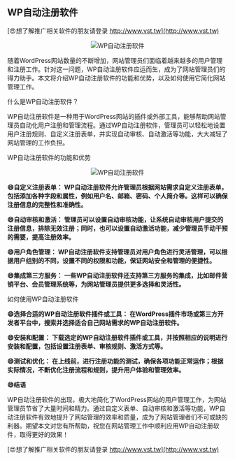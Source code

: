 ## **WP自动注册软件**

[😍想了解推广相关软件的朋友请登录 http://www.vst.tw](http://www.vst.tw)

 <center><img src="https://vst.tw/MP4/tuiguang/png/7.png" alt="WP自动注册软件"></center>

随着WordPress网站数量的不断增加，网站管理员们面临着越来越多的用户管理和注册工作。针对这一问题，WP自动注册软件应运而生，成为了网站管理员们的得力助手。本文将介绍WP自动注册软件的功能和优势，以及如何使用它简化网站管理工作。

什么是WP自动注册软件？

WP自动注册软件是一种用于WordPress网站的插件或外部工具，能够帮助网站管理员自动化用户注册和管理流程。通过WP自动注册软件，管理员可以轻松地设置用户注册规则、自定义注册表单，并实现自动审核、自动激活等功能，大大减轻了网站管理的工作负担。

WP自动注册软件的功能和优势

 <center><img src="https://vst.tw/MP4/tuiguang/png/2.png" alt="WP自动注册软件"></center>

**😄自定义注册表单： WP自动注册软件允许管理员根据网站需求自定义注册表单，包括添加各种字段和属性，例如用户名、邮箱、密码、个人简介等。这样可以确保注册信息的完整性和准确性。**

**😄自动审核和激活： 管理员可以设置自动审核功能，让系统自动审核用户提交的注册信息，排除无效注册；同时，也可以设置自动激活功能，减少管理员手动干预的需要，提高注册效率。**

**😄用户角色管理： WP自动注册软件支持管理员对用户角色进行灵活管理，可以根据用户组别的不同，设置不同的权限和功能，保证网站安全和管理的便捷性。**

**😄集成第三方服务： 一些WP自动注册软件还支持第三方服务的集成，比如邮件营销平台、会员管理系统等，为网站管理员提供更多选择和灵活性。**

如何使用WP自动注册软件

**😄选择合适的WP自动注册软件插件或工具： 在WordPress插件市场或第三方开发者平台中，搜索并选择适合自己网站需求的WP自动注册软件。**

**😄安装和配置： 下载选定的WP自动注册软件插件或工具，并按照相应的说明进行安装和配置，包括设置注册表单、审核规则、激活方式等。**

**😄测试和优化： 在上线前，进行注册功能的测试，确保各项功能正常运作；根据实际情况，不断优化注册流程和规则，提升用户体验和管理效率。**

**😄结语**

WP自动注册软件的出现，极大地简化了WordPress网站的用户管理工作，为网站管理员节省了大量时间和精力。通过自定义表单、自动审核和激活等功能，WP自动注册软件有效地提升了网站管理的效率和质量，成为了网站管理者们不可或缺的利器。期望本文对您有所帮助，祝您在网站管理工作中顺利应用WP自动注册软件，取得更好的效果！

[😍想了解推广相关软件的朋友请登录 http://www.vst.tw](http://www.vst.tw)



